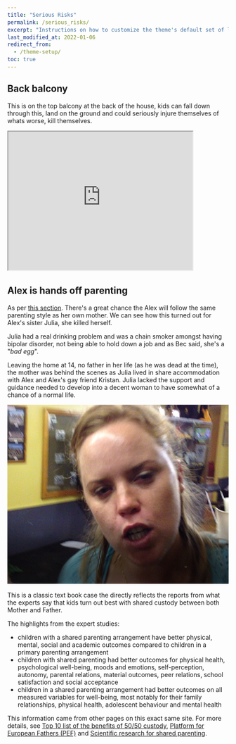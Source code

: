 ```yaml
---
title: "Serious Risks"
permalink: /serious_risks/
excerpt: "Instructions on how to customize the theme's default set of layouts, includes, and stylesheets when using the Ruby Gem version."
last_modified_at: 2022-01-06
redirect_from:
  - /theme-setup/
toc: true
---
```




## Back balcony

This is on the top balcony at the back of the house, kids can fall down through this, land on the ground and could seriously injure themselves of whats worse, kill themselves. 

<iframe width="420" height="315"
    src="https://www.youtube.com/embed/Pb2Wtx18Zj8?playlist=Pb2Wtx18Zj8&loop=1&start=81&end=89&Version=3&autoplay=1&mute=1&showinfo=1&rel=0">
</iframe>

## Alex is hands off parenting

As per [this section](/marcseparation/alex_parenting/#alex-is-never-around). There's a great chance the Alex will follow the same parenting style as her own mother. We can see how this turned out for Alex's sister Julia, she killed herself.

Julia had a real drinking problem and was a chain smoker amongst having bipolar disorder, not being able to hold down a job and as Bec said, she's a "*bad egg*". 

Leaving the home at 14, no father in her life (as he was dead at the time), the mother was behind the scenes as Julia lived in share accommodation with Alex and Alex's gay friend Kristan. Julia lacked the support and guidance needed to develop into a decent woman to have somewhat of a chance of a normal life. 

![](../blobs/reportjulia/julia_drunk1.png)

This is a classic text book case the directly reflects the reports from what the experts say that kids turn out best with shared custody between both Mother and Father.

The highlights from the expert studies:

- children with a shared parenting arrangement have better physical, mental, social and academic outcomes compared to children in a primary parenting arrangement
- children with shared parenting had better outcomes for physical health, psychological well-being, moods and emotions, self-perception, autonomy, parental relations, material outcomes, peer relations, school satisfaction and social acceptance
- children in a shared parenting arrangement had better outcomes on all measured variables for well-being, most notably for their family relationships, physical health, adolescent behaviour and mental health

This information came from other pages on this exact same site. For more details, see [Top 10 list of the benefits of 50/50 custody](/marcseparation/5050_custody/), [Platform for European Fathers (PEF)](/marcseparation/platform_for_european_fathers/) and [Scientific research for shared parenting](/marcseparation/my_initial_comments/#scientific-research-for-shared-parenting). 